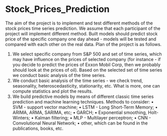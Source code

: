 # Stock_Prices_Prediction
The aim of the project is to implement and test different methods of the stock prices time series prediction. We assume that each participant of the project will implement different method. Built models should predict stock price of the specific company one day ahead - models will be tested and compared with each other on the real data. Plan of the project is as follows.
1. We select specific company from S&P 500 and set of time series, which may have influence on the prices of selected company (for instance - if you decide to predict the prices of Exxon Mobil Corp, then we probably should look at the prices of oil). Based on the selected set of time series we conduct basic analysis of the time series.
2. We conduct basic analysis of the time series - we check trend, seasonality, heteroscedasticity, stationarity, etc. What is more, one can compute statistics and plot the results.
3. We build predictive models by means of different classic time series prediction and machine learning techniques. Methods to consider:
• SVM - support vector machine;
• LSTM - Long Short-Term Memory;
• ARIMA, ARMA, SARIMA, etc;
• GARCH;
• Exponential smoothing, Holt-Winters;
• Kalman filtering;
• MLP - Multilayer perceptron;
• CNN - Convolutional Neural Network;
• other, which can be found in the publications, books, etc.
